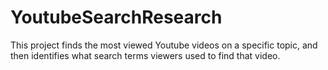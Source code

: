 # YoutubeSearchResearch
This project finds the most viewed Youtube videos on a specific topic, and then identifies what search terms viewers used to find that video. 
